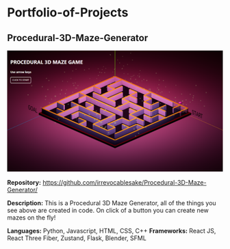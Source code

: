 # Portfolio-of-Projects

## Procedural-3D-Maze-Generator

![main_image](https://github.com/irrevocablesake/Procedural-3D-Maze-Generator/blob/main/images/final_render.png)

**Repository:** https://github.com/irrevocablesake/Procedural-3D-Maze-Generator/

**Description:** This is a Procedural 3D Maze Generator, all of the things you see above are created in code. On click of a button you can create new mazes on the fly! 

**Languages:** Python, Javascript, HTML, CSS, C++
**Frameworks:** React JS, React Three Fiber, Zustand, Flask, Blender, SFML
